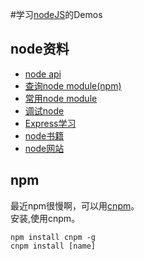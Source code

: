 #学习[nodeJS](http://nodejs.org/)的Demos

## node资料
* [node api](http://nodejs.org/api/)
* [查询node module(npm)](https://npmjs.org/)
* [常用node module](https://github.com/iamjoel/nodeTest/wiki/node-Modules)
* [调试node](https://github.com/iamjoel/nodeTest/wiki/debugger-node)
* [Express学习](https://github.com/iamjoel/nodeTest/wiki/Express)
* [node书籍](https://github.com/iamjoel/nodeTest/wiki/node-book)
* [node网站](https://github.com/iamjoel/nodeTest/wiki/node-bookmark)

## npm
最近npm很慢啊，可以用[cnpm](http://cnpmjs.org/)。    
安装,使用cnpm。
```
npm install cnpm -g
cnpm install [name]
```




